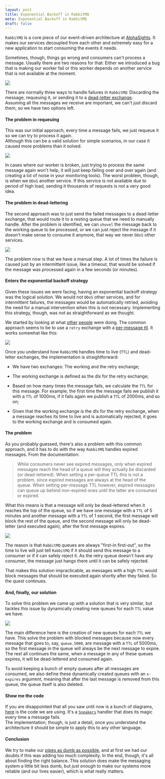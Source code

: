 ```yaml
---
layout: post
title: Exponential Backoff in RabbitMQ
meta: Exponential Backoff in RabbitMQ
draft: false
---
```


`RabbitMQ` is a core piece of our event-driven architecture at [AlphaSights](http://engineering.alphasights.com). It makes our services decoupled from each other and extremely easy for a new application to 
start consuming the events it needs.

Sometimes, though, things go wrong and consumers can't process a message. Usually there are two reasons for that: Either we introduced a bug that is making our worker fail or
this worker depends on another service that is not available at the moment.

<img src="/assets/images/reject.png">

There are normally three ways to handle failures in `RabbitMQ`: Discarding the message, requeuing it, or sending it to a [dead-letter exchange](https://www.rabbitmq.com/dlx.html).  
Assuming all the messages we receive are important, we can't just discard them, so we have two options left.

#### The problem in requeuing

This was our initial approach, every time a message fails, we just requeue it so we can try to process it again.  
Although this can be a valid solution for simple scenarios, in our case it caused more problems than it solved.

<img src="/assets/images/requeue.png">

In cases where our worker is broken, just trying to process the same message again won't help, it will just keep failing over and over again 
(and creating a lot of noise in your monitoring tools). The worst problem, though, is when we `DDoS` another service. If this service is not available due to period of
high load, sending it thousands of requests is not a very good idea.

#### The problem in dead-lettering 

The second approach was to just send the failed messages to a dead-letter exchange, that would route it to a resting queue that we need to manually handle. After the problem
is identified, we can `shovel` the message back to the working queue to be processed, or we can just reject the message if it doesn't make sense to consume it anymore, that way we never
`DDoS` other services.  

<img src="/assets/images/dlx.png">


The problem now is that we have a manual step. A lot of times the failure is caused just by an intermittent issue, like a timeout, that would be solved if the message was processed again in a few seconds (or minutes).


#### Enters the exponential backoff strategy

Given these issues we were facing, having an exponential backoff strategy was the logical solution. We would not `DDoS` other services, and for intermittent failures, the messages would be automatically retried,
avoiding the need for a manual intervention when this is not necessary. Implementing this strategy, though, was not as straightforward as we thought.

We started by looking at what [other](http://dev.venntro.com/2014/07/back-off-and-retry-with-rabbitmq/) [people](https://felipeelias.github.io/rabbitmq/2016/02/22/rabbitmq-exponential-backoff.html) were doing.
The common approach seems to be to use a `retry` exchange with a [per-message ttl](https://www.rabbitmq.com/ttl.html). It works somewhat like this:

<img src="/assets/images/ttl.png">

Once you understand how `RabbitMQ` handles time to live (`TTL`) and dead-letter exchanges, the implementation is straightforward:

* We have two exchanges: The working and the retry exchange;  

* The working exchange is defined as the dlx for the retry exchange;  

* Based on how many times the message fails, we calculate the `TTL` for this message. For example, the first time the message fails we publish it with a `TTL` of 1000ms, if it fails again
we publish a `TTL` of 2000ms, and so on;  

* Given that the working exchange is the dlx for the retry exchange, when a message reaches its time to live and is automatically rejected, it goes to the working exchange and is consumed again.

#### The problem

As you probably guessed, there's also a problem with this common approach, and it has to do with the way `RabbitMQ` handles expired messages. From the documentation:

> While consumers never see expired messages, only when expired messages reach
> the head of a queue will they actually be discarded (or dead-lettered). When
> setting a per-queue TTL this is not a problem, since expired messages are
> always at the head of the queue. When setting per-message TTL however,
> expired messages can queue up behind non-expired ones until the latter are
> consumed or expired.

What this means is that a message will only be dead-lettered when it reaches the top of the queue, so if we have one message with a `TTL` of 5 minutes and another message with a `TTL` of 1 second, the first
message will block the rest of the queue, and the second message will only be dead-letter (and executed again), after the first message expires.

<img src="/assets/images/blocked_messages.png">

The reason is that `RabbitMQ` queues are always "first-in first-out", so the time to live will just tell `RabbitMQ` if it should send this message to a consumer or if it can safely reject it. As
the retry queue doesn't have any consumer, the message just hangs there until it can be safely rejected.  

That makes this solution impracticable, as messages with a high `TTL` would block messages that should be executed again shortly after they failed. So the quest continues.

#### And, finally, our solution

To solve this problem we came up with a solution that is very similar, but tackles this issue by dynamically creating new queues for each `TTL` value we have.

<img src="/assets/images/final.png">

The main difference here is the creation of new queues for each `TTL` we have. This solve the problem with blocked messages because now every message that goes to, say, `queue.5000`, are message with a `TTL` of
5000ms, so the first message in the queue will always be the next message to expire. The rest all continues the same, when a message in any of these queues expires, it will be dead-lettered and consumed again.

To avoid keeping a bunch of empty queues after all messages are consumed, we also define these dynamically created queues with an `x-expires` argument, meaning that after the last message is removed from this queue, the queue 
itself is also deleted.

#### Show me the code

If you are disappointed that all you saw until now is a bunch of diagrams, [here](https://github.com/alphasights/sneakers_handlers/blob/5dd21c27b6643a581ad9fd9da69850c3290872cd/lib/sneakers_handlers/exponential_backoff_handler.rb)
is the code we are using. It's a [`Sneakers`](https://github.com/jondot/sneakers) handler that does its magic every time a message fails.  
The implementation, though, is just a detail, once you understand the architecture it should be simple to apply this to any other language.

#### Conclusion

We try to make our [pipes as dumb as possible](http://martinfowler.com/articles/microservices.html#SmartEndpointsAndDumbPipes), and at first we had our doubts if this was adding too much complexity.
In the end, though, it's all about finding the right balance. This solution does make the messaging system a little bit less dumb, but _just enough_ to make our systems more reliable (and our lives easier), 
which is what really matters.

